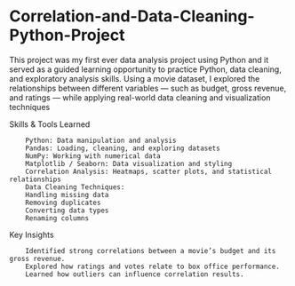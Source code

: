 # Correlation-and-Data-Cleaning-Python-Project
This project was my first ever data analysis project using Python and it served as a guided learning opportunity to practice Python, data cleaning, and exploratory analysis skills.
Using a movie dataset, I explored the relationships between different variables — such as budget, gross revenue, and ratings — while applying real-world data cleaning and visualization techniques

 Skills & Tools Learned

		Python: Data manipulation and analysis
     	Pandas: Loading, cleaning, and exploring datasets
		NumPy: Working with numerical data
	    Matplotlib / Seaborn: Data visualization and styling
	    Correlation Analysis: Heatmaps, scatter plots, and statistical relationships
 	    Data Cleaning Techniques:
	    Handling missing data
 	    Removing duplicates
	    Converting data types
	    Renaming columns

 Key Insights

	    Identified strong correlations between a movie’s budget and its gross revenue.
		Explored how ratings and votes relate to box office performance.
		Learned how outliers can influence correlation results.

